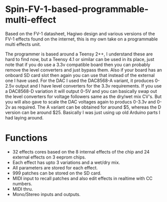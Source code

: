 # Spin-FV-1-based-programmable-multi-effect

Based on the FV-1 datasheet, Hagiwo design and various versions of the FV-1 effects found on the internet, this is my own take on a programmable multi effects unit.

The programmer is based around a Teensy 2++, I understand these are hard to find now, but a Teensy 4.1 or similar can be used in its place, just note that if you do use a 3.3v compatible board then you can probably remove the level converters and just bypass them. Also if your board has an onboard SD card slot then again you can use that instead of the external one I have used. For the DAC I used the DAC8568-A variant, it produces 0-2.5v output and I have level converters for the 3.3v requirements. If you use a DAC8568-D variation it will output 0-5V and you can basically swap out the level converters for voltage followers same as the dry/wet mix CV's. But you will also gave to scale the DAC voltages again to producs 0-3.3v and 0-2v as required. The A variant can be obtained for around $5, whereas the D version can be around $25. Basically I was just using up old Arduino parts I had laying around.

# Functions

* 32 effects cores based on the 8 internal effects of the chip and 24 external effects on 3 eeprom chips.
* Each effect has upto 3 variations and a wet/dry mix.
* All parameters are stored for each effect.
* 999 patches can be stored on the SD card.
* MIDI input to recall patches and also edit effects in realtime with CC numbers.
* MIDI thru.
* Mono/Stereo inputs and outputs.

